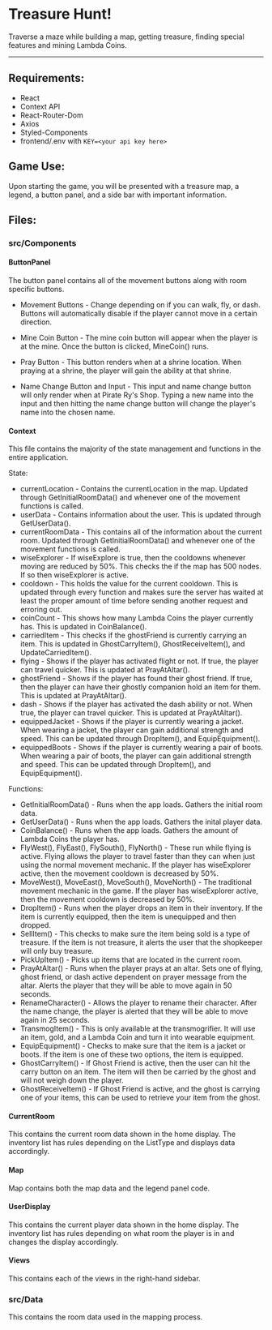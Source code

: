 # Treasure Hunt!

Traverse a maze while building a map, getting treasure, finding special features and mining Lambda Coins.

---

## Requirements:
- React
- Context API
- React-Router-Dom
- Axios
- Styled-Components
- frontend/.env with `KEY=<your api key here>`

## Game Use:
Upon starting the game, you will be presented with a treasure map, a legend, a button panel, and a side bar with important information.

## Files:

### src/Components

#### ButtonPanel
The button panel contains all of the movement buttons along with room specific buttons.

- Movement Buttons - Change depending on if you can walk, fly, or dash.  Buttons will automatically disable if the player cannot move in a certain direction.

- Mine Coin Button - The mine coin button will appear when the player is at the mine.  Once the button is clicked, MineCoin() runs.

- Pray Button - This button renders when at a shrine location.  When praying at a shrine, the player will gain the ability at that shrine.

- Name Change Button and Input - This input and name change button will only render when at Pirate Ry's Shop.  Typing a new name into the input and then hitting the name change button will change the player's name into the chosen name.

#### Context
This file contains the majority of the state management and functions in the entire application.

State:
- currentLocation - Contains the currentLocation in the map.  Updated through GetInitialRoomData() and whenever one of the movement functions is called.
- userData - Contains information about the user.  This is updated through GetUserData().
- currentRoomData - This contains all of the information about the current room.  Updated through GetInitialRoomData() and whenever one of the movement functions is called.
- wiseExplorer - If wiseExplore is true, then the cooldowns whenever moving are reduced by 50%.  This checks the if the map has 500 nodes.  If so then wiseExplorer is active.
- cooldown - This holds the value for the current cooldown.  This is updated through every function and makes sure the server has waited at least the proper amount of time before sending another request and erroring out.
- coinCount - This shows how many Lambda Coins the player currently has.  This is updated in CoinBalance().
- carriedItem - This checks if the ghostFriend is currently carrying an item.  This is updated in GhostCarryItem(), GhostReceiveItem(), and UpdateCarriedItem(). 
- flying - Shows if the player has activated flight or not.  If true, the player can travel quicker.  This is updated at PrayAtAltar().
- ghostFriend  - Shows if the player has found their ghost friend.  If true, then the player can have their ghostly companion hold an item for them.  This is updated at PrayAtAltar().
- dash - Shows if the player has activated the dash ability or not.  When true, the player can travel quicker.  This is updated at PrayAtAltar().
- equippedJacket - Shows if the player is currently wearing a jacket.  When wearing a jacket, the player can gain additional strength and speed.  This can be updated through DropItem(), and EquipEquipment().
- equippedBoots - Shows if the player is currently wearing a pair of boots.  When wearing a pair of boots, the player can gain additional strength and speed.  This can be updated through DropItem(), and EquipEquipment().

Functions:
- GetInitialRoomData() - Runs when the app loads.  Gathers the initial room data.
- GetUserData() - Runs when the app loads.  Gathers the inital player data.
- CoinBalance() - Runs when the app loads.  Gathers the amount of Lambda Coins the player has.
- FlyWest(), FlyEast(), FlySouth(), FlyNorth() - These run while flying is active.  Flying allows the player to travel faster than they can when just using the normal movement mechanic.  If the player has wiseExplorer active, then the movement cooldown is decreased by 50%.
- MoveWest(), MoveEast(), MoveSouth(), MoveNorth() - The traditional movement mechanic in the game.  If the player has wiseExplorer active, then the movement cooldown is decreased by 50%.
- DropItem() - Runs when the player drops an item in their inventory.  If the item is currently equipped, then the item is unequipped and then dropped.
- SellItem() - This checks to make sure the item being sold is a type of treasure.  If the item is not treasure, it alerts the user that the shopkeeper will only buy treasure.
- PickUpItem() - Picks up items that are located in the current room.
- PrayAtAltar() - Runs when the player prays at an altar.  Sets one of flying, ghost friend, or dash active dependent on prayer message from the altar.  Alerts the player that they will be able to move again in 50 seconds.
- RenameCharacter() - Allows the player to rename their character.  After the name change, the player is alerted that they will be able to move again in 25 seconds.
- TransmogItem() - This is only available at the transmogrifier. It will use an item, gold, and a Lambda Coin and turn it into wearable equipment.
- EquipEquipment() - Checks to make sure that the item is a jacket or boots.  If the item is one of these two options, the item is equipped.
- GhostCarryItem() - If Ghost Friend is active, then the user can hit the carry button on an item.  The item will then be carried by the ghost and will not weigh down the player.
- GhostReceiveItem() - If Ghost Friend is active, and the ghost is carrying one of your items, this can be used to retrieve your item from the ghost.

#### CurrentRoom
This contains the current room data shown in the home display.  The inventory list has rules depending on the ListType and displays data accordingly.

#### Map
Map contains both the map data and the legend panel code.

#### UserDisplay
This contains the current player data shown in the home display.  The inventory list has rules depending on what room the player is in and changes the display accordingly.

#### Views
This contains each of the views in the right-hand sidebar.

### src/Data
This contains the room data used in the mapping process.